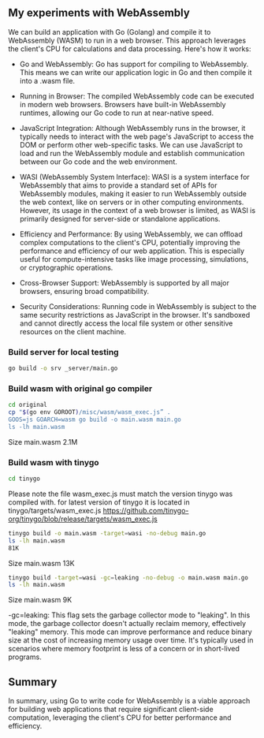 ## My experiments with WebAssembly

We can build an application with Go (Golang) and compile it to WebAssembly (WASM) to run in a web browser. This approach leverages the client's CPU for calculations and data processing. Here's how it works:

- Go and WebAssembly: Go has support for compiling to WebAssembly. This means we can write our application logic in Go and then compile it into a .wasm file.

- Running in Browser: The compiled WebAssembly code can be executed in modern web browsers. Browsers have built-in WebAssembly runtimes, allowing our Go code to run at near-native speed.

- JavaScript Integration: Although WebAssembly runs in the browser, it typically needs to interact with the web page's JavaScript to access the DOM or perform other web-specific tasks. We can use JavaScript to load and run the WebAssembly module and establish communication between our Go code and the web environment.

- WASI (WebAssembly System Interface): WASI is a system interface for WebAssembly that aims to provide a standard set of APIs for WebAssembly modules, making it easier to run WebAssembly outside the web context, like on servers or in other computing environments. However, its usage in the context of a web browser is limited, as WASI is primarily designed for server-side or standalone applications.

- Efficiency and Performance: By using WebAssembly, we can offload complex computations to the client's CPU, potentially improving the performance and efficiency of our web application. This is especially useful for compute-intensive tasks like image processing, simulations, or cryptographic operations.

- Cross-Browser Support: WebAssembly is supported by all major browsers, ensuring broad compatibility.

- Security Considerations: Running code in WebAssembly is subject to the same security restrictions as JavaScript in the browser. It's sandboxed and cannot directly access the local file system or other sensitive resources on the client machine.


### Build server for local testing

```bash
go build -o srv _server/main.go 
```

### Build wasm with original go compiler

```bash
cd original
cp "$(go env GOROOT)/misc/wasm/wasm_exec.js” .
GOOS=js GOARCH=wasm go build -o main.wasm main.go
ls -lh main.wasm
```
Size main.wasm 2.1M

### Build wasm with tinygo



```bash
cd tinygo
```

Please note the file wasm_exec.js must match the version tinygo was compiled with.
for latest version of tinygo it is located in tinygo/targets/wasm_exec.js
https://github.com/tinygo-org/tinygo/blob/release/targets/wasm_exec.js

```bash
tinygo build -o main.wasm -target=wasi -no-debug main.go
ls -lh main.wasm
81K
```
Size main.wasm 13K


```bash
tinygo build -target=wasi -gc=leaking -no-debug -o main.wasm main.go
ls -lh main.wasm
```
Size main.wasm 9K

-gc=leaking: This flag sets the garbage collector mode to "leaking". In this mode, the garbage collector doesn't actually reclaim memory, effectively "leaking" memory. This mode can improve performance and reduce binary size at the cost of increasing memory usage over time. It's typically used in scenarios where memory footprint is less of a concern or in short-lived programs.


## Summary
In summary, using Go to write code for WebAssembly is a viable approach for building web applications that require significant client-side computation, leveraging the client's CPU for better performance and efficiency.